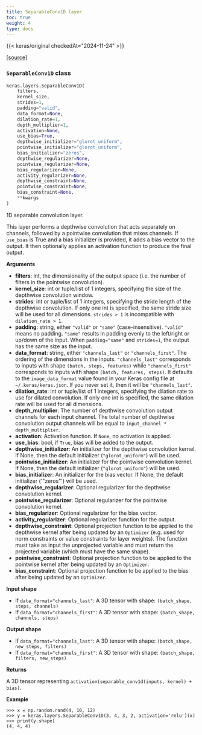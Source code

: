 ```yaml
---
title: SeparableConv1D layer
toc: true
weight: 4
type: docs
---
```


{{< keras/original checkedAt="2024-11-24" >}}

[\[source\]](https://github.com/keras-team/keras/tree/v3.6.0/keras/src/layers/convolutional/separable_conv1d.py#L5)

### `SeparableConv1D` class

```python
keras.layers.SeparableConv1D(
    filters,
    kernel_size,
    strides=1,
    padding="valid",
    data_format=None,
    dilation_rate=1,
    depth_multiplier=1,
    activation=None,
    use_bias=True,
    depthwise_initializer="glorot_uniform",
    pointwise_initializer="glorot_uniform",
    bias_initializer="zeros",
    depthwise_regularizer=None,
    pointwise_regularizer=None,
    bias_regularizer=None,
    activity_regularizer=None,
    depthwise_constraint=None,
    pointwise_constraint=None,
    bias_constraint=None,
    **kwargs
)
```

1D separable convolution layer.

This layer performs a depthwise convolution that acts separately on channels, followed by a pointwise convolution that mixes channels. If `use_bias` is True and a bias initializer is provided, it adds a bias vector to the output. It then optionally applies an activation function to produce the final output.

**Arguments**

- **filters**: int, the dimensionality of the output space (i.e. the number of filters in the pointwise convolution).
- **kernel_size**: int or tuple/list of 1 integers, specifying the size of the depthwise convolution window.
- **strides**: int or tuple/list of 1 integers, specifying the stride length of the depthwise convolution. If only one int is specified, the same stride size will be used for all dimensions. `strides > 1` is incompatible with `dilation_rate > 1`.
- **padding**: string, either `"valid"` or `"same"` (case-insensitive). `"valid"` means no padding. `"same"` results in padding evenly to the left/right or up/down of the input. When `padding="same"` and `strides=1`, the output has the same size as the input.
- **data_format**: string, either `"channels_last"` or `"channels_first"`. The ordering of the dimensions in the inputs. `"channels_last"` corresponds to inputs with shape `(batch, steps, features)` while `"channels_first"` corresponds to inputs with shape `(batch, features, steps)`. It defaults to the `image_data_format` value found in your Keras config file at `~/.keras/keras.json`. If you never set it, then it will be `"channels_last"`.
- **dilation_rate**: int or tuple/list of 1 integers, specifying the dilation rate to use for dilated convolution. If only one int is specified, the same dilation rate will be used for all dimensions.
- **depth_multiplier**: The number of depthwise convolution output channels for each input channel. The total number of depthwise convolution output channels will be equal to `input_channel * depth_multiplier`.
- **activation**: Activation function. If `None`, no activation is applied.
- **use_bias**: bool, if `True`, bias will be added to the output.
- **depthwise_initializer**: An initializer for the depthwise convolution kernel. If None, then the default initializer (`"glorot_uniform"`) will be used.
- **pointwise_initializer**: An initializer for the pointwise convolution kernel. If None, then the default initializer (`"glorot_uniform"`) will be used.
- **bias_initializer**: An initializer for the bias vector. If None, the default initializer ('"zeros"') will be used.
- **depthwise_regularizer**: Optional regularizer for the depthwise convolution kernel.
- **pointwise_regularizer**: Optional regularizer for the pointwise convolution kernel.
- **bias_regularizer**: Optional regularizer for the bias vector.
- **activity_regularizer**: Optional regularizer function for the output.
- **depthwise_constraint**: Optional projection function to be applied to the depthwise kernel after being updated by an `Optimizer` (e.g. used for norm constraints or value constraints for layer weights). The function must take as input the unprojected variable and must return the projected variable (which must have the same shape).
- **pointwise_constraint**: Optional projection function to be applied to the pointwise kernel after being updated by an `Optimizer`.
- **bias_constraint**: Optional projection function to be applied to the bias after being updated by an `Optimizer`.

**Input shape**

- If `data_format="channels_last"`: A 3D tensor with shape: `(batch_shape, steps, channels)`
- If `data_format="channels_first"`: A 3D tensor with shape: `(batch_shape, channels, steps)`

**Output shape**

- If `data_format="channels_last"`: A 3D tensor with shape: `(batch_shape, new_steps, filters)`
- If `data_format="channels_first"`: A 3D tensor with shape: `(batch_shape, filters, new_steps)`

**Returns**

A 3D tensor representing `activation(separable_conv1d(inputs, kernel) + bias)`.

**Example**

```console
>>> x = np.random.rand(4, 10, 12)
>>> y = keras.layers.SeparableConv1D(3, 4, 3, 2, activation='relu')(x)
>>> print(y.shape)
(4, 4, 4)
```
